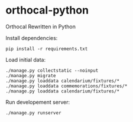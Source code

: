 # orthocal-python
Orthocal Rewritten in Python

Install dependencies:

	pip install -r requirements.txt

Load initial data:

	./manage.py collectstatic --noinput
	./manage.py migrate
	./manage.py loaddata calendarium/fixtures/*
	./manage.py loaddata commemorations/fixtures/*
    ./manage.py loaddata calendarium/fixtures/*

Run developement server:

	./manage.py runserver
